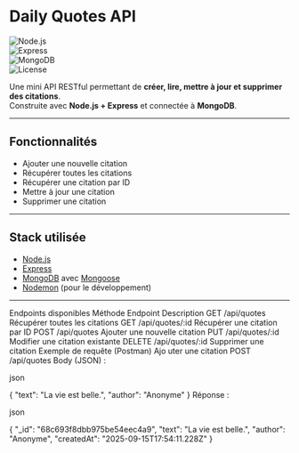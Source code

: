 #  Daily Quotes API  
![Node.js](https://img.shields.io/badge/Node.js-18.x-green?logo=node.js)  
![Express](https://img.shields.io/badge/Express.js-4.x-lightgrey?logo=express)  
![MongoDB](https://img.shields.io/badge/MongoDB-6.x-brightgreen?logo=mongodb)  
![License](https://img.shields.io/badge/license-MIT-blue)  

Une mini API RESTful permettant de **créer, lire, mettre à jour et supprimer des citations**.  
Construite avec **Node.js + Express** et connectée à **MongoDB**.  

---

##  Fonctionnalités  

- Ajouter une nouvelle citation   
- Récupérer toutes les citations   
- Récupérer une citation par ID   
- Mettre à jour une citation  
- Supprimer une citation  

---

##  Stack utilisée  

- [Node.js](https://nodejs.org/)  
- [Express](https://expressjs.com/)  
- [MongoDB](https://www.mongodb.com/) avec [Mongoose](https://mongoosejs.com/)  
- [Nodemon](https://nodemon.io/) (pour le développement)  

---

Endpoints disponibles
Méthode	Endpoint	Description
GET	/api/quotes	Récupérer toutes les citations
GET	/api/quotes/:id	Récupérer une citation par ID
POST	/api/quotes	Ajouter une nouvelle citation
PUT	/api/quotes/:id	Modifier une citation existante
DELETE	/api/quotes/:id	Supprimer une citation
 Exemple de requête (Postman)
Ajo
uter une citation
POST /api/quotes
Body (JSON) :

json

{
  "text": "La vie est belle.",
  "author": "Anonyme"
}
Réponse :

json

{
  "_id": "68c693f8dbb975be54eec4a9",
  "text": "La vie est belle.",
  "author": "Anonyme",
  "createdAt": "2025-09-15T17:54:11.228Z"
}
